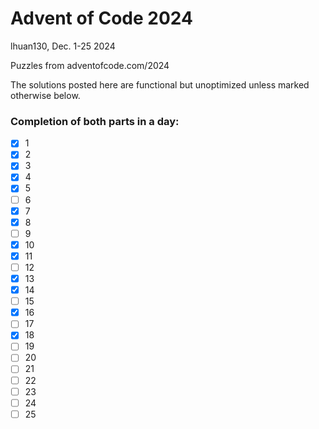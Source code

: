 # Advent of Code 2024

lhuan130, Dec. 1-25 2024

Puzzles from adventofcode.com/2024

The solutions posted here are functional but unoptimized unless marked otherwise below.

### Completion of both parts in a day:
- [X] 1
- [X] 2
- [X] 3
- [X] 4
- [X] 5
- [ ] 6
- [X] 7
- [X] 8
- [ ] 9
- [X] 10
- [X] 11
- [ ] 12
- [X] 13
- [X] 14
- [ ] 15
- [X] 16
- [ ] 17
- [X] 18
- [ ] 19
- [ ] 20
- [ ] 21
- [ ] 22
- [ ] 23
- [ ] 24
- [ ] 25

